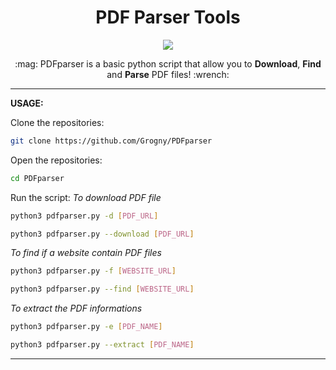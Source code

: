 <h1 align="center">PDF Parser Tools</h1>

<p align="center">
  <img src="https://github.com/Grogny/image-video-gif/blob/main/pdfparserstyle.png">
</p>

<p align="center">
  :mag: PDFparser is a basic python script that allow you to <strong>Download</strong>, <strong>Find</strong> and <strong>Parse</strong> PDF files! :wrench:
</p>

---
**USAGE:**

Clone the repositories:
```bash
git clone https://github.com/Grogny/PDFparser
```

Open the repositories:
```bash
cd PDFparser
```

Run the script:
*To download PDF file*
```bash
python3 pdfparser.py -d [PDF_URL]
```
```bash
python3 pdfparser.py --download [PDF_URL]
```

*To find if a website contain PDF files*
```bash
python3 pdfparser.py -f [WEBSITE_URL]
```
```bash
python3 pdfparser.py --find [WEBSITE_URL]
```

*To extract the PDF informations*
```bash
python3 pdfparser.py -e [PDF_NAME]
```
```bash
python3 pdfparser.py --extract [PDF_NAME]
```

---


